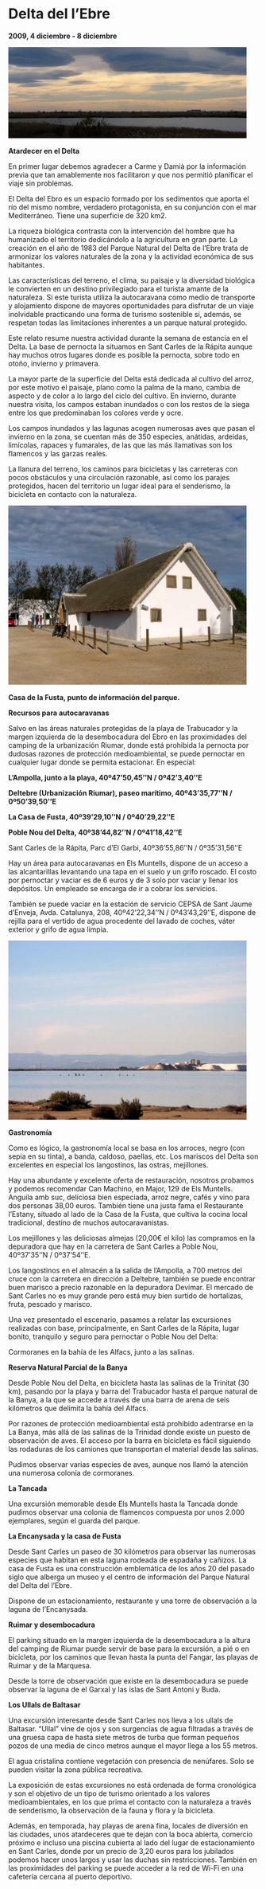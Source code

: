 # Delta del l’Ebre
**2009, 4 diciembre - 8 diciembre**

![Atardecer en el Delta](resources/img_4099.JPG)

**Atardecer en el Delta**

En primer lugar debemos agradecer a Carme y Damià por la información previa que tan amablemente nos facilitaron y que nos permitió planificar el viaje sin problemas.

El Delta del Ebro es un espacio formado por los sedimentos que aporta el río del mismo nombre, verdadero protagonista, en su conjunción con el mar Mediterráneo. Tiene una superficie de 320 km2.

La riqueza biológica contrasta con la intervención del hombre que ha humanizado el territorio dedicándolo a la agricultura en gran parte. La creación en el año de 1983 del Parque Natural del Delta de l’Ebre trata de armonizar los valores naturales de la zona y la actividad económica de sus habitantes.

Las características del terreno, el clima, su paisaje y la diversidad biológica le convierten en un destino privilegiado para el turista amante de la naturaleza. Si este turista utiliza la autocaravana como medio de transporte y alojamiento dispone de mayores oportunidades para disfrutar de un viaje inolvidable practicando una forma de turismo sostenible si, además, se respetan todas las limitaciones inherentes a un parque natural protegido.

Este relato resume nuestra actividad durante la semana de estancia en el Delta. La base de pernocta la situamos en Sant Carles de la Rápita aunque hay muchos otros lugares donde es posible la pernocta, sobre todo en otoño, invierno y primavera.

La mayor parte de la superficie del Delta está dedicada al cultivo del arroz, por este motivo el paisaje, plano como la palma de la mano, cambia de aspecto y de color a lo largo del ciclo del cultivo. En invierno, durante nuestra visita, los campos estaban inundados o con los restos de la siega entre los que predominaban los colores verde y ocre.

Los campos inundados y las lagunas acogen numerosas aves que pasan el invierno en la zona, se cuentan más de 350 especies, anátidas, ardeidas, limícolas, rapaces y fumarales, de las que las más llamativas son los flamencos y las garzas reales.

La llanura del terreno, los caminos para bicicletas y las carreteras con pocos obstáculos y una circulación razonable, así como los parajes protegidos, hacen del territorio un lugar ideal para el senderismo, la bicicleta en contacto con la naturaleza.

![Casa de la Fusta, punto de información del parque.](resources/img_4177.JPG)

**Casa de la Fusta, punto de información del parque.**

**Recursos para autocaravanas**

Salvo en las áreas naturales protegidas de la playa de Trabucador y la margen izquierda de la desembocadura del Ebro en las proximidades del camping de la urbanización Riumar, donde está prohibida la pernocta por dudosas razones de protección medioambiental, se puede pernoctar en cualquier lugar donde se permita estacionar. En especial:

**L’Ampolla, junto a la playa, 40º47’50,45’’N / 0º42’3,40’’E**

**Deltebre (Urbanización Riumar), paseo marítimo, 40º43’35,77’’N / 0º50’39,50’’E**

**La Casa de Fusta, 40º39’29,10’’N / 0º40’29,22’’E**

**Poble Nou del Delta, 40º38’44,82’’N / 0º41’18,42’’E**

Sant Carles de la Rápita, Parc d’El Garbi, 40º36’55,86’’N / 0º35’31,56’’E

Hay un área para autocaravanas en Els Muntells, dispone de un acceso a las alcantarillas levantando una tapa en el suelo y un grifo roscado. El costo por pernoctar y vaciar es de 6 euros y de 3 solo por vaciar y llenar los depósitos. Un empleado se encarga de ir a cobrar los servicios.

También se puede vaciar en la estación de servicio CEPSA de Sant Jaume d’Enveja, Avda. Catalunya, 208, 40º42’22,34’’N / 0º43’43,29’’E, dispone de rejilla para el vertido de agua procedente del lavado de coches, váter exterior y grifo de agua limpia.

![Cormoranes en la bahía de les Alfacs, junto a las salinas.](resources/img_4132.JPG)

**Gastronomía**

Como es lógico, la gastronomía local se basa en los arroces, negro (con sepia en su tinta), a banda, caldoso, paellas, etc. Los mariscos del Delta son excelentes en especial los langostinos, las ostras, mejillones.

Hay una abundante y excelente oferta de restauración, nosotros probamos y podemos recomendar Can Machino, en Major, 129 de Els Muntells. Anguila amb suc, deliciosa bien especiada, arroz negre, cafés y vino para dos personas 38,00 euros. También tiene una justa fama el Restaurante l’Estany, situado al lado de la Casa de la Fusta, que cultiva la cocina local tradicional, destino de muchos autocaravanistas.

Los mejillones y las deliciosas almejas (20,00€ el kilo) las compramos en la depuradora que hay en la carretera de Sant Carles a Poble Nou, 40º37’35’’N / 0º37’54’’E.

Los langostinos en el almacén a la salida de l’Ampolla, a 700 metros del cruce con la carretera en dirección a Deltebre, también se puede encontrar buen marisco a precio razonable en la depuradora Devimar. El mercado de Sant Carles no es muy grande pero está muy bien surtido de hortalizas, fruta, pescado y marisco.

Una vez presentado el escenario, pasamos a relatar las excursiones realizadas con base, principalmente, en Sant Carles de la Rápita, lugar bonito, tranquilo y seguro para pernoctar o Poble Nou del Delta:

Cormoranes en la bahía de les Alfacs, junto a las salinas.

**Reserva Natural Parcial de la Banya**

Desde Poble Nou del Delta, en bicicleta hasta las salinas de la Trinitat (30 km), pasando por la playa y barra del Trabucador hasta el parque natural de la Banya, a la que se accede a través de una barra de arena de seis kilómetros que delimita la bahía del Alfacs.

Por razones de protección medioambiental está prohibido adentrarse en la La Banya, más allá de las salinas de la Trinidad donde existe un puesto de observación de aves. El acceso por la barra en bicicleta es fácil siguiendo las rodaduras de los camiones que transportan el material desde las salinas.

Pudimos observar varias especies de aves, aunque nos llamó la atención una numerosa colonia de cormoranes.

**La Tancada**

Una excursión memorable desde Els Muntells hasta la Tancada donde pudimos observar una colonia de flamencos compuesta por unos 2.000 ejemplares, según el guarda del parque.

**La Encanysada y la casa de Fusta**

Desde Sant Carles un paseo de 30 kilómetros para observar las numerosas especies que habitan en esta laguna rodeada de espadaña y cañizos. La casa de Fusta es una construcción emblemática de los años 20 del pasado siglo que alberga un museo y el centro de información del Parque Natural del Delta del l’Ebre.

Dispone de un estacionamiento, restaurante y una torre de observación a la laguna de l’Encanysada.

**Ruimar y desembocadura**

El parking situado en la margen izquierda de la desembocadura a la altura del camping de Riumar puede servir de base para la excursión, a pié o en bicicleta, por los caminos que llevan hasta la punta del Fangar, las playas de Ruimar y de la Marquesa.

Desde la torre de observación que existe en la desembocadura se puede observar la laguna de el Garxal y las islas de Sant Antoni y Buda.

**Los Ullals de Baltasar**

Una excursión interesante desde Sant Carles nos lleva a los ullals de Baltasar. “Ullal” vine de ojos y son surgencias de agua filtradas a través de una gruesa capa de hasta siete metros de turba que forman pequeños pozos de una media de cinco metros aunque el mayor llega a los 55 metros.

El agua cristalina contiene vegetación con presencia de nenúfares. Solo se pueden visitar la zona pública recreativa.

La exposición de estas excursiones no está ordenada de forma cronológica y son el objetivo de un tipo de turismo orientado a los valores medioambientales, en los que prima el contacto con la naturaleza a través de senderismo, la observación de la fauna y flora y la bicicleta.

Además, en temporada, hay playas de arena fina, locales de diversión en las ciudades, unos atardeceres que te dejan con la boca abierta, comercio próximo e incluso una piscina cubierta al lado del lugar de estacionamiento en Sant Carles, donde por un precio de 3,20 euros para los jubilados podemos hacer unos largos y usar las duchas sin restricciones. También en las proximidades del parking se puede acceder a la red de Wi-Fi en una cafetería cercana al puerto deportivo.